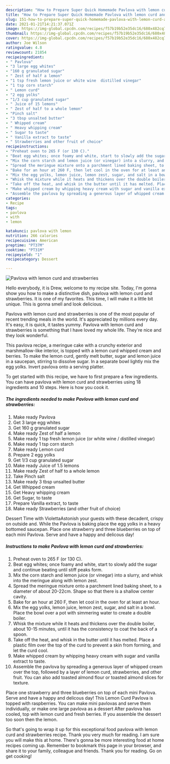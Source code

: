 ```yaml
---
description: "How to Prepare Super Quick Homemade Pavlova with lemon curd and strawberries"
title: "How to Prepare Super Quick Homemade Pavlova with lemon curd and strawberries"
slug: 151-how-to-prepare-super-quick-homemade-pavlova-with-lemon-curd-and-strawberries
date: 2021-01-21T14:21:37.071Z
image: https://img-global.cpcdn.com/recipes/f57b19b52e35dc16/680x482cq70/pavlova-with-lemon-curd-and-strawberries-recipe-main-photo.jpg
thumbnail: https://img-global.cpcdn.com/recipes/f57b19b52e35dc16/680x482cq70/pavlova-with-lemon-curd-and-strawberries-recipe-main-photo.jpg
cover: https://img-global.cpcdn.com/recipes/f57b19b52e35dc16/680x482cq70/pavlova-with-lemon-curd-and-strawberries-recipe-main-photo.jpg
author: Joe Wilson
ratingvalue: 4.8
reviewcount: 21854
recipeingredient:
- " Pavlova"
- "3 large egg whites"
- "160 g granulated sugar"
- " Zest of half a lemon"
- "1 tsp fresh lemon juice or white wine  distilled vinegar"
- "1 tsp corn starch"
- " Lemon curd"
- "2 egg yolks"
- "1/3 cup granulated sugar"
- " Juice of 15 lemons"
- " Zest of half to a whole lemon"
- "Pinch salt"
- "3 tbsp unsalted butter"
- " Whipped cream"
- " Heavy whipping cream"
- " Sugar to taste"
- " Vanilla extract to taste"
- " Strawberries and other fruit of choice"
recipeinstructions:
- "Preheat oven to 265 F (or 130 C)."
- "Beat egg whites; once foamy and white, start to slowly add the sugar and continue beating until stiff peaks form."
- "Mix the corn starch and lemon juice (or vinegar) into a slurry, and whisk into the meringue along with lemon zest."
- "Spread the meringue mixture onto a parchment lined baking sheet, to a diameter of about 20-22cm. Shape so that there is a shallow center cavity."
- "Bake for an hour at 260 F, then let cool in the oven for at least an hour."
- "Mix the egg yolks, lemon juice, lemon zest, sugar, and salt in a bowl. Place the bowl over a pot with simmering water to create a double boiler."
- "Whisk the mixture while it heats and thickens over the double boiler, about 10-15 minutes, until it has the consistency to coat the back of a spoon."
- "Take off the heat, and whisk in the butter until it has melted. Place a plastic film over the top of the curd to prevent a skin from forming, and let the curd cool."
- "Make whipped cream by whipping heavy cream with sugar and vanilla extract to taste."
- "Assemble the pavlova by spreading a generous layer of whipped cream over the top, followed by a layer of lemon curd, strawberries, and other fruit. You can also add toasted almond flour or toasted almond slices for texture."
categories:
- Recipe
tags:
- pavlova
- with
- lemon

katakunci: pavlova with lemon 
nutrition: 266 calories
recipecuisine: American
preptime: "PT37M"
cooktime: "PT31M"
recipeyield: "1"
recipecategory: Dessert

---
```



![Pavlova with lemon curd and strawberries](https://img-global.cpcdn.com/recipes/f57b19b52e35dc16/680x482cq70/pavlova-with-lemon-curd-and-strawberries-recipe-main-photo.jpg)

Hello everybody, it is Drew, welcome to my recipe site. Today, I'm gonna show you how to make a distinctive dish, pavlova with lemon curd and strawberries. It is one of my favorites. This time, I will make it a little bit unique. This is gonna smell and look delicious.

Pavlova with lemon curd and strawberries is one of the most popular of recent trending meals in the world. It's appreciated by millions every day. It's easy, it is quick, it tastes yummy. Pavlova with lemon curd and strawberries is something that I have loved my whole life. They're nice and they look wonderful.

This pavlova recipe, a meringue cake with a crunchy exterior and marshmallow-like interior, is topped with a lemon curd whipped cream and berries. To make the lemon curd, gently melt butter, sugar and lemon juice in a saucepan, stirring to dissolve sugar. In a separate bowl lightly mix the egg yolks. Invert pavlova onto a serving platter.


To get started with this recipe, we have to first prepare a few ingredients. You can have pavlova with lemon curd and strawberries using 18 ingredients and 10 steps. Here is how you cook it.

<!--inarticleads1-->

##### The ingredients needed to make Pavlova with lemon curd and strawberries:

1. Make ready  Pavlova
1. Get 3 large egg whites
1. Get 160 g granulated sugar
1. Make ready  Zest of half a lemon
1. Make ready 1 tsp fresh lemon juice (or white wine / distilled vinegar)
1. Make ready 1 tsp corn starch
1. Make ready  Lemon curd
1. Prepare 2 egg yolks
1. Get 1/3 cup granulated sugar
1. Make ready  Juice of 1.5 lemons
1. Make ready  Zest of half to a whole lemon
1. Take Pinch salt
1. Make ready 3 tbsp unsalted butter
1. Get  Whipped cream
1. Get  Heavy whipping cream
1. Get  Sugar, to taste
1. Prepare  Vanilla extract, to taste
1. Make ready  Strawberries (and other fruit of choice)


Dessert Time with ViolettaAstonish your guests with these decadent, crispy on outside and. While the Pavlova is baking place the egg yolks in a heavy bottomed saucepan. Place one strawberry and three blueberries on top of each mini Pavlova. Serve and have a happy and delicous day! 

<!--inarticleads2-->

##### Instructions to make Pavlova with lemon curd and strawberries:

1. Preheat oven to 265 F (or 130 C).
1. Beat egg whites; once foamy and white, start to slowly add the sugar and continue beating until stiff peaks form.
1. Mix the corn starch and lemon juice (or vinegar) into a slurry, and whisk into the meringue along with lemon zest.
1. Spread the meringue mixture onto a parchment lined baking sheet, to a diameter of about 20-22cm. Shape so that there is a shallow center cavity.
1. Bake for an hour at 260 F, then let cool in the oven for at least an hour.
1. Mix the egg yolks, lemon juice, lemon zest, sugar, and salt in a bowl. Place the bowl over a pot with simmering water to create a double boiler.
1. Whisk the mixture while it heats and thickens over the double boiler, about 10-15 minutes, until it has the consistency to coat the back of a spoon.
1. Take off the heat, and whisk in the butter until it has melted. Place a plastic film over the top of the curd to prevent a skin from forming, and let the curd cool.
1. Make whipped cream by whipping heavy cream with sugar and vanilla extract to taste.
1. Assemble the pavlova by spreading a generous layer of whipped cream over the top, followed by a layer of lemon curd, strawberries, and other fruit. You can also add toasted almond flour or toasted almond slices for texture.


Place one strawberry and three blueberries on top of each mini Pavlova. Serve and have a happy and delicous day! This Lemon Curd Pavlova is topped with raspberries. You can make mini pavlovas and serve them individually, or make one large pavlova as a dessert After pavlova has cooled, top with lemon curd and fresh berries. If you assemble the dessert too soon then the lemon. 

So that's going to wrap it up for this exceptional food pavlova with lemon curd and strawberries recipe. Thank you very much for reading. I am sure you will make this at home. There's gonna be more interesting food at home recipes coming up. Remember to bookmark this page in your browser, and share it to your family, colleague and friends. Thank you for reading. Go on get cooking!

